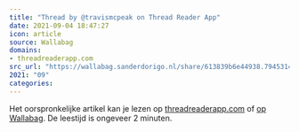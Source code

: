 ```yaml
---
title: "Thread by @travismcpeak on Thread Reader App"
date: 2021-09-04 18:47:27
icon: article
source: Wallabag
domains:
- threadreaderapp.com
src_url: "https://wallabag.sanderdorigo.nl/share/613839b6e44938.79453149"
2021: "09"
categories:
---
```

Het oorspronkelijke artikel kan je lezen op [threadreaderapp.com](https://threadreaderapp.com/thread/1429191407453933569.html) of [op Wallabag](https://wallabag.sanderdorigo.nl/share/613839b6e44938.79453149). De leestijd is ongeveer 2 minuten.